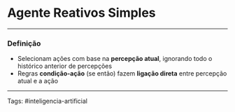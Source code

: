 
# Agente Reativos Simples

---

### Definição

- Selecionam ações com base na **percepção atual**, ignorando todo o histórico anterior de percepções
- Regras **condição-ação** (se então) fazem **ligação direta** entre percepção atual e a ação

---

Tags: #inteligencia-artificial

